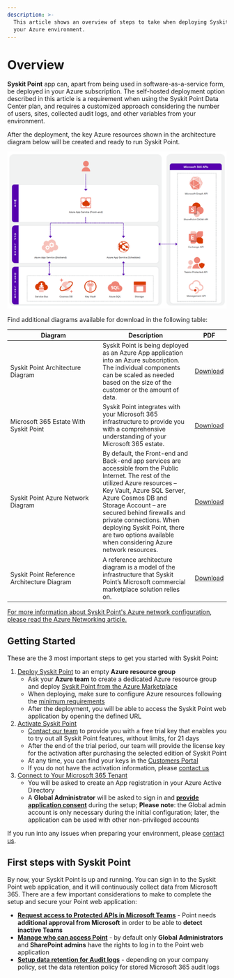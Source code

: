 ```yaml
---
description: >-
  This article shows an overview of steps to take when deploying Syskit Point in
  your Azure environment.
---
```


# Overview

**Syskit Point** app can, apart from being used in software-as-a-service form, be deployed in your Azure subscription. The self-hosted deployment option described in this article is a requirement when using the Syskit Point Data Center plan, and requires a customized approach considering the number of users, sites, collected audit logs, and other variables from your environment.

After the deployment, the key Azure resources shown in the architecture diagram below will be created and ready to run Syskit Point.

![Syskit Point - Architecture Diagram](../../.gitbook/assets/overview-architecture-diagram.png)

Find additional diagrams available for download in the following table:

<table><thead><tr><th width="198">Diagram</th><th>Description</th><th>PDF</th></tr></thead><tbody><tr><td>Syskit Point Architecture Diagram</td><td>Syskit Point is being deployed as an Azure App application into an Azure subscription. The individual components can be scaled as needed based on the size of the customer or the amount of data.</td><td><a href="https://downloads.syskit.com/point/diagrams/Syskit-Point-Architecture-Diagram.pdf" target="_blank">Download</a></td></tr><tr><td>Microsoft 365 Estate With Syskit Point</td><td>Syskit Point integrates with your Microsoft 365 infrastructure to provide you with a comprehensive understanding of your Microsoft 365 estate.</td><td><a href="https://downloads.syskit.com/point/diagrams/Microsoft-365-Estate-With-Syskit-Point.pdf" target="_blank">Download</a></td></tr><tr><td>Syskit Point Azure Network Diagram</td><td>By default, the Front-end and Back-end app services are accessible from the Public Internet. The rest of the utilized Azure resources – Key Vault, Azure SQL Server, Azure Cosmos DB and Storage Account – are secured behind firewalls and private connections. When deploying Syskit Point, there are two options available when considering Azure network resources.</td><td><a href="https://downloads.syskit.com/point/diagrams/Syskit-Point-Azure-Network-Diagram.pdf" target="_blank">Download</a></td></tr><tr><td>Syskit Point Reference Architecture Diagram</td><td>A reference architecture diagram is a model of the infrastructure that Syskit Point’s Microsoft commercial marketplace solution relies on.</td><td><a href="https://downloads.syskit.com/point/diagrams/Syskit-Point-Reference-Architecture-Diagram.pdf" target="_blank">Download</a></td></tr></tbody></table>

[For more information about Syskit Point's Azure network configuration, please read the Azure Networking article.](azure-networking.md)

## Getting Started

These are the 3 most important steps to get you started with Syskit Point:

1. [Deploy Syskit Point](deploy-syskit-point.md) to an empty **Azure resource group**
   * Ask your **Azure team** to create a dedicated Azure resource group and deploy [Syskit Point from the Azure Marketplace](https://azuremarketplace.microsoft.com/en-us/marketplace/apps/syskitltd.syskit\_point)
   * When deploying, make sure to configure Azure resources following the [minimum requirements](system-requirements.md)
   * After the deployment, you will be able to access the Syskit Point web application by opening the defined URL
2. [Activate Syskit Point](../activation/activate-syskit-point.md)
   * [Contact our team](https://www.syskit.com/contact-us/) to provide you with a free trial key that enables you to try out all Syskit Point features, without limits, for 21 days
   * After the end of the trial period, our team will provide the license key for the activation after purchasing the selected edition of Syskit Point
   * At any time, you can find your keys in the [Customers Portal](https://my.syskit.com/)
   * If you do not have the activation information, please [contact us](https://www.syskit.com/company/contact-us)
3. [Connect to Your Microsoft 365 Tenant](connect-to-tenant.md)
   * You will be asked to create an App registration in your Azure Active Directory
   * A **Global Administrator** will be asked to sign in and [**provide application consent**](../../requirements/permission-requirements.md#global-administrator) during the setup; **Please note**: the Global admin account is only necessary during the initial configuration; later, the application can be used with other non-privileged accounts

If you run into any issues when preparing your environment, please [contact us](https://www.syskit.com/contact-us/).

## First steps with Syskit Point

By now, your Syskit Point is up and running. You can sign in to the Syskit Point web application, and it will continuously collect data from Microsoft 365. There are a few important considerations to make to complete the setup and secure your Point web application:

* [**Request access to Protected APIs in Microsoft Teams**](../../configuration/microsoft-teams-activity.md) - Point needs **additional approval from Microsoft** in order to be able to **detect inactive Teams**
* [**Manage who can access Point**](../../configuration/enable-role-based-access.md) - by default only **Global Administrators** and **SharePoint admins** have the rights to log in to the Point web application
* [**Setup data retention for Audit logs**](../../configuration/customize-audit-logs-collection.md) - depending on your company policy, set the data retention policy for stored Microsoft 365 audit logs
